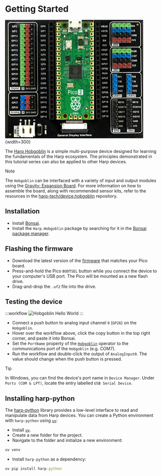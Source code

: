 # Getting Started

![Harp Hobgoblin Pico2](../images/device-hobgoblin-pico2.png){width=300}

The [Harp Hobgoblin](https://github.com/harp-tech/device.hobgoblin) is a simple multi-purpose device designed for learning the fundamentals of the Harp ecosystem. The principles demonstrated in this tutorial series can also be applied to other Harp devices.

> [!NOTE]
> The `Hobgoblin` can be interfaced with a variety of input and output modules using the [Gravity: Expansion Board](https://www.dfrobot.com/product-2393.html). For more information on how to assemble the board, along with recommended sensor kits, refer to the resources in the [harp-tech/device.hobgoblin](https://github.com/harp-tech/device.hobgoblin) repository.

## Installation

- Install [Bonsai](https://bonsai-rx.org/docs/articles/installation.html).
- Install the `Harp.Hobgoblin` package by searching for it in the [Bonsai package manager](https://bonsai-rx.org/docs/articles/packages.html).

## Flashing the firmware

- Download the latest version of the [firmware](https://github.com/harp-tech/device.hobgoblin/releases/) that matches your Pico board.
- Press-and-hold the Pico `BOOTSEL` button while you connect the device to your computer's USB port. The Pico will be mounted as a new flash drive.
- Drag-and-drop the `.uf2` file into the drive.

## Testing the device

:::workflow
![Hobgoblin Hello World](~/workflows/hobgoblin-helloworld.bonsai)
:::

- Connect a push button to analog input channel `0` (`GP26`) on the `Hobgoblin`.
- Hover over the workflow above, click the copy button in the top right corner, and paste it into Bonsai.
- Set the `PortName` property of the [`Hobgoblin`](xref:Harp.Hobgoblin.Device) operator to the communications port of the `Hobgoblin` (e.g. COM7).
- Run the workflow and double-click the output of `AnalogInput0`. The value should change when the push button is pressed.

> [!TIP]
> In Windows, you can find the device's port name in `Device Manager`. Under `Ports (COM & LPT)`, locate the entry labelled `USB Serial Device`.

## Installing harp-python

The [harp-python](../articles/python.md) library provides a low-level interface to read and manipulate data from Harp devices. You can create a Python environment with `harp-python` using [`uv`](https://docs.astral.sh/uv/):

- Install [`uv`](https://docs.astral.sh/uv/).
- Create a new folder for the project.
- Navigate to the folder and initialize a new environment:

```cmd
uv venv
```

- Install `harp-python` as a dependency:

```cmd
uv pip install harp-python 
```
